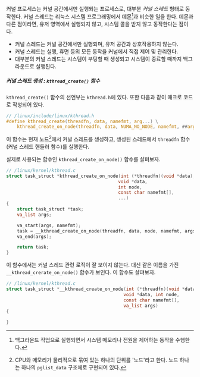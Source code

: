 커널 프로세스는 커널 공간에서만 실행되는 프로세스로, 대부분 *커널 스레드* 형태로 동작한다. 커널 스레드는 리눅스 시스템 프로그래밍에서 데몬[^1]과 비슷한 일을 한다. 데몬과 다른 점이라면, 유저 영역에서 실행되지 않고, 시스템 콜을 받지 않고 동작한다는 점이다.
- 커널 스레드는 커널 공간에서만 실행되며, 유저 공간과 상호작용하지 않는다.
- 커널 스레드는 실행, 휴면 등의 모든 동작을 커널에서 직접 제어 및 관리한다.
- 대부분의 커널 스레드는 시스템이 부팅할 때 생성되고 시스템이 종료할 때까지 백그라운드로 실행된다.

##### 커널 스레드 생성 : `kthread_create()` 함수
`kthread_create()` 함수의 선언부는 `kthread.h`에 있다. 또한 다음과 같이 매크로 코드로 작성되어 있다.
```C
// /linux/include/linux/kthread.h
#define kthread_create(threadfn, data, namefmt, arg...) \
	kthread_create_on_node(threadfn, data, NUMA_NO_NODE, namefmt, ##arg)
```
이 함수는 현재 노드[^2]에서 커널 스레드를 생성하고, 생성된 스레드에서 `threadfn` 함수(커널 스레드 핸들러 함수)를 실행한다.

실제로 사용되는 함수인 `kthread_create_on_node()` 함수를 살펴보자.
```C
// /linux/kernel/kthread.c
struct task_struct *kthread_create_on_node(int (*threadfn)(void *data),
										  void *data,
										  int node,
										  const char namefmt[], 
										  ...) 
{
	struct task_struct *task;
	va_list args;

	va_start(args, namefmt);
	task = __kthread_create_on_node(threadfn, data, node, namefmt, args);
	va_end(args);

	return task;
}
```
이 함수에서는 커널 스레드 관련 로직이 잘 보이지 않는다. 대신 같은 이름을 가진 `__kthread_crerate_on_node()` 함수가 보인다. 이 함수도 살펴보자.
```C
// /linux/kernel/kthread.c
struct task_struct *__kthread_create_on_node(int (*threadfn)(void *data),
											void *data, int node,
											const char namefmt[],
											va_list args)
{
	
}
```



[^1]: 백그라운드 작업으로 실행되면서 시스템 메모리나 전원을 제어하는 동작을 수행한다.
[^2]: CPU와 메모리가 물리적으로 묶여 있는 하나의 단위를 '노드'라고 한다. 노드 하나는 하나의 `pglist_data` 구조체로 구현되어 있다.